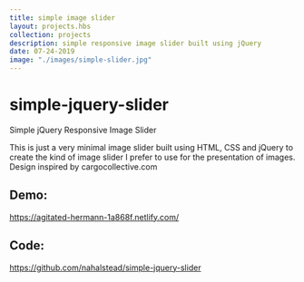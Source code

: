 ```yaml
---
title: simple image slider
layout: projects.hbs
collection: projects
description: simple responsive image slider built using jQuery
date: 07-24-2019
image: "./images/simple-slider.jpg"
---
```


# simple-jquery-slider
Simple jQuery Responsive Image Slider 

This is just a very minimal image slider built using HTML, CSS and jQuery to create the kind of image slider I prefer to use for the presentation of images. Design inspired by cargocollective.com  

## Demo:
https://agitated-hermann-1a868f.netlify.com/

## Code: 
https://github.com/nahalstead/simple-jquery-slider
